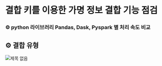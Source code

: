 # 결합 키를 이용한 가명 정보 결합 기능 점검

### :gear: python 라이브러리 Pandas, Dask, Pyspark 별 처리 속도 비교

## :gear: 결합 유형
![제목 없음](https://github.com/Ryu-ji-hyeon/Combining-method-using-a-combining-key-/assets/112555124/2e0f7b04-055f-4ef6-897d-1cdd6173c05a)
